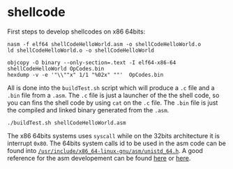 # shellcode

First steps to develop shellcodes on x86 64bits:
```
nasm -f elf64 shellCodeHelloWorld.asm -o shellCodeHelloWorld.o
ld shellCodeHelloWorld.o -o shellCodeHelloWorld

objcopy -O binary --only-section=.text -I elf64-x86-64 shellCodeHelloWorld OpCodes.bin
hexdump -v -e '"\\""x" 1/1 "%02x" ""'  OpCodes.bin
```

All is done into the `buildTest.sh` script which will produce a `.c` file and a `.bin` file from a `.asm`.
The `.c` file is just a launcher of the the shell code, so you can fins the shell code by using `cat` on the `.c` file.
The `.bin` file is just the compiled and linked binary generated from the `.asm`.
```
./buildTest.sh shellCodeHelloWorld.asm
```

The x86 64bits systems uses `syscall` while on the 32bits architecture it is interrupt `0x80`.
The 64bits system calls id to be used in the asm code can be found into [`/usr/include/x86_64-linux-gnu/asm/unistd_64.h`](http://lxr.linux.no/linux+v3.2/arch/x86/include/asm/unistd_64.h).
A good reference for the asm developement can be found [here](https://www.felixcloutier.com/x86/) or [here](http://www.mathemainzel.info/files/x86asmref.html).
